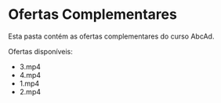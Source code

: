 # Ofertas Complementares

Esta pasta contém as ofertas complementares do curso AbcAd.

Ofertas disponíveis:
- 3.mp4
- 4.mp4
- 1.mp4
- 2.mp4